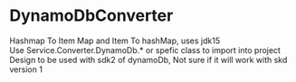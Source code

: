 # DynamoDbConverter
Hashmap To Item Map and Item To hashMap, uses jdk15<br>
Use Service.Converter.DynamoDb.*  or spefic class to import into project<br>
Design to be used with sdk2 of dynamoDb, Not sure if it will work with skd version 1
